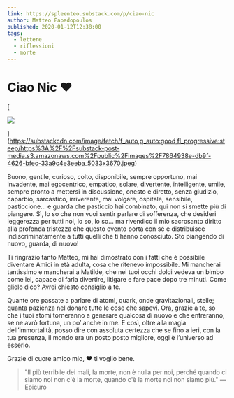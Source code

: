 ```yaml
---
link: https://spleenteo.substack.com/p/ciao-nic
author: Matteo Papadopoulos
published: 2020-01-12T12:38:00
tags:
  - lettere
  - riflessioni
  - morte
---
```

# Ciao Nic ❤️
[

![](https://substackcdn.com/image/fetch/w_1456,c_limit,f_auto,q_auto:good,fl_progressive:steep/https%3A%2F%2Fsubstack-post-media.s3.amazonaws.com%2Fpublic%2Fimages%2F7864938e-db9f-4626-bfec-33a9c4e3eeba_5033x3670.jpeg)



](https://substackcdn.com/image/fetch/f_auto,q_auto:good,fl_progressive:steep/https%3A%2F%2Fsubstack-post-media.s3.amazonaws.com%2Fpublic%2Fimages%2F7864938e-db9f-4626-bfec-33a9c4e3eeba_5033x3670.jpeg)

Buono, gentile, curioso, colto, disponibile, sempre opportuno, mai invadente, mai egocentrico, empatico, solare, divertente, intelligente, umile, sempre pronto a mettersi in discussione, onesto e diretto, senza giudizio, caparbio, sarcastico, irriverente, mai volgare, ospitale, sensibile, pasticcione... e guarda che pasticcio hai combinato, qui non si smette più di piangere. Sì, lo so che non vuoi sentir parlare di sofferenza, che desideri leggerezza per tutti noi, lo so, lo so… ma rivendico il mio sacrosanto diritto alla profonda tristezza che questo evento porta con sé e distribuisce indiscriminatamente a tutti quelli che ti hanno conosciuto. Sto piangendo di nuovo, guarda, di nuovo!

Ti ringrazio tanto Matteo, mi hai dimostrato con i fatti che è possibile diventare Amici in età adulta, cosa che ritenevo impossibile. Mi mancherai tantissimo e mancherai a Matilde, che nei tuoi occhi dolci vedeva un bimbo come lei, capace di farla divertire, litigare e fare pace dopo tre minuti. Come glielo dico? Avrei chiesto consiglio a te.

Quante ore passate a parlare di atomi, quark, onde gravitazionali, stelle; quanta pazienza nel donare tutte le cose che sapevi. Ora, grazie a te, so che i tuoi atomi torneranno a generare qualcosa di nuovo e che entreranno, se ne avrò fortuna, un po’ anche in me. E così, oltre alla magia dell’immortalità, posso dire con assoluta certezza che se fino a ieri, con la tua presenza, il mondo era un posto posto migliore, oggi è l’universo ad esserlo.

Grazie di cuore amico mio, ❤️ ti voglio bene.

> "Il più terribile dei mali, la morte, non è nulla per noi, perché quando ci siamo noi non c'è la morte, quando c'è la morte noi non siamo più."
 — Epicuro